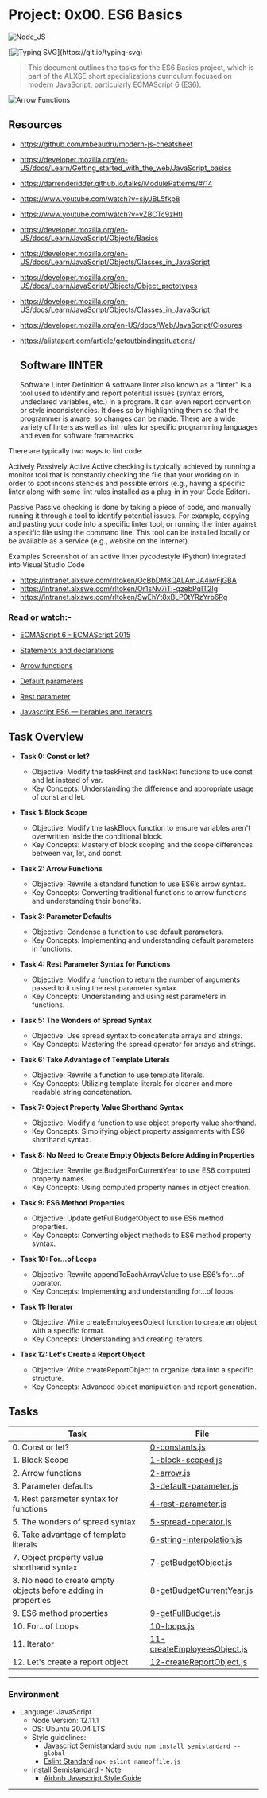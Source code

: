 # Project: 0x00. ES6 Basics

![Node_JS](./main-files/arrow-functions.png)

[![Typing SVG](https://readme-typing-svg.herokuapp.com?font=Fira+Code&weight=900&size=32&pause=1000&width=435&lines=ES6+Basic\(:)](https://git.io/typing-svg)

> This document outlines the tasks for the ES6 Basics project, which is part of the ALXSE short specializations curriculum focused on modern JavaScript, particularly ECMAScript 6 (ES6).

![Arrow Functions](./main-files/node_js-img.png)

## Resources
- https://github.com/mbeaudru/modern-js-cheatsheet
- https://developer.mozilla.org/en-US/docs/Learn/Getting_started_with_the_web/JavaScript_basics
- https://darrenderidder.github.io/talks/ModulePatterns/#/14
- https://www.youtube.com/watch?v=sjyJBL5fkp8
- https://www.youtube.com/watch?v=vZBCTc9zHtI
- https://developer.mozilla.org/en-US/docs/Learn/JavaScript/Objects/Basics
- https://developer.mozilla.org/en-US/docs/Learn/JavaScript/Objects/Classes_in_JavaScript
- https://developer.mozilla.org/en-US/docs/Learn/JavaScript/Objects/Object_prototypes
- https://developer.mozilla.org/en-US/docs/Learn/JavaScript/Objects/Classes_in_JavaScript
- https://developer.mozilla.org/en-US/docs/Web/JavaScript/Closures
- https://alistapart.com/article/getoutbindingsituations/

  ## Software lINTER
  Software Linter
Definition
A software linter also known as a “linter” is a tool used to identify and report potential issues (syntax errors, undeclared variables, etc.) in a program. It can even report convention or style inconsistencies. It does so by highlighting them so that the programmer is aware, so changes can be made. There are a wide variety of linters as well as lint rules for specific programming languages and even for software frameworks.

There are typically two ways to lint code:

Actively
Passively
Active
Active checking is typically achieved by running a monitor tool that is constantly checking the file that your working on in order to spot inconsistencies and possible errors (e.g., having a specific linter along with some lint rules installed as a plug-in in your Code Editor).

Passive
Passive checking is done by taking a piece of code, and manually running it through a tool to identify potential issues. For example, copying and pasting your code into a specific linter tool, or running the linter against a specific file using the command line. This tool can be installed locally or be available as a service (e.g., website on the Internet).

Examples
Screenshot of an active linter pycodestyle (Python) integrated into Visual Studio Code 
- https://intranet.alxswe.com/rltoken/OcBbDM8QALAmJA4iwFjGBA
- https://intranet.alxswe.com/rltoken/Or1sNv7iTj-qzebPqIT2Ig
- https://intranet.alxswe.com/rltoken/SwEhYt8xBLP0tYRzYrb6Rg

### Read or watch:-

- [ECMAScript 6 - ECMAScript 2015](https://www.w3schools.com/js/js_es6.asp)

- [Statements and declarations](https://developer.mozilla.org/en-US/docs/Web/JavaScript/Reference/Statements)

- [Arrow functions](https://developer.mozilla.org/en-US/docs/Web/JavaScript/Reference/Functions/Arrow_functions)

- [Default parameters](https://developer.mozilla.org/en-US/docs/Web/JavaScript/Reference/Functions/Default_parameters)

- [Rest parameter](https://developer.mozilla.org/en-US/docs/Web/JavaScript/Reference/Functions/rest_parameters)

- [Javascript ES6 — Iterables and Iterators](https://towardsdatascience.com/javascript-es6-iterables-and-iterators-de18b54f4d4)

## Task Overview

- **Task 0: Const or let?**

  - Objective: Modify the taskFirst and taskNext functions to use const and let instead of var.
  - Key Concepts: Understanding the difference and appropriate usage of const and let.

- **Task 1: Block Scope**

  - Objective: Modify the taskBlock function to ensure variables aren't overwritten inside the conditional block.
  - Key Concepts: Mastery of block scoping and the scope differences between var, let, and const.

- **Task 2: Arrow Functions**

  - Objective: Rewrite a standard function to use ES6’s arrow syntax.
  - Key Concepts: Converting traditional functions to arrow functions and understanding their benefits.

- **Task 3: Parameter Defaults**

  - Objective: Condense a function to use default parameters.
  - Key Concepts: Implementing and understanding default parameters in functions.

- **Task 4: Rest Parameter Syntax for Functions**

  - Objective: Modify a function to return the number of arguments passed to it using the rest parameter syntax.
  - Key Concepts: Understanding and using rest parameters in functions.

- **Task 5: The Wonders of Spread Syntax**

  - Objective: Use spread syntax to concatenate arrays and strings.
  - Key Concepts: Mastering the spread operator for arrays and strings.

- **Task 6: Take Advantage of Template Literals**
  - Objective: Rewrite a function to use template literals.
  - Key Concepts: Utilizing template literals for cleaner and more readable string concatenation.

- **Task 7: Object Property Value Shorthand Syntax**

  - Objective: Modify a function to use object property value shorthand.
  - Key Concepts: Simplifying object property assignments with ES6 shorthand syntax.

- **Task 8: No Need to Create Empty Objects Before Adding in Properties**

  - Objective: Rewrite getBudgetForCurrentYear to use ES6 computed property names.
  - Key Concepts: Using computed property names in object creation.

- **Task 9: ES6 Method Properties**

  - Objective: Update getFullBudgetObject to use ES6 method properties.
  - Key Concepts: Converting object methods to ES6 method property syntax.

- **Task 10: For...of Loops**

  - Objective: Rewrite appendToEachArrayValue to use ES6’s for...of operator.
  - Key Concepts: Implementing and understanding for...of loops.

- **Task 11: Iterator**

  - Objective: Write createEmployeesObject function to create an object with a specific format.
  - Key Concepts: Understanding and creating iterators.

- **Task 12: Let's Create a Report Object**

  - Objective: Write createReportObject to organize data into a specific structure.
  - Key Concepts: Advanced object manipulation and report generation.

## Tasks

| Task | File |
| ---- | ---- |
| 0. Const or let? | [0-constants.js](./0-constants.js) |
| 1. Block Scope | [1-block-scoped.js](./1-block-scoped.js) |
| 2. Arrow functions | [2-arrow.js](./2-arrow.js) |
| 3. Parameter defaults | [3-default-parameter.js](./3-default-parameter.js) |
| 4. Rest parameter syntax for functions | [4-rest-parameter.js](./4-rest-parameter.js) |
| 5. The wonders of spread syntax | [5-spread-operator.js](./5-spread-operator.js) |
| 6. Take advantage of template literals | [6-string-interpolation.js](./6-string-interpolation.js) |
| 7. Object property value shorthand syntax | [7-getBudgetObject.js](./7-getBudgetObject.js) |
| 8. No need to create empty objects before adding in properties | [8-getBudgetCurrentYear.js](./8-getBudgetCurrentYear.js) |
| 9. ES6 method properties | [9-getFullBudget.js](./9-getFullBudget.js) |
| 10. For...of Loops | [10-loops.js](./10-loops.js) |
| 11. Iterator | [11-createEmployeesObject.js](./11-createEmployeesObject.js) |
| 12. Let's create a report object | [12-createReportObject.js](./12-createReportObject.js) |

---

### Environment

- Language: JavaScript
  - Node Version: 12.11.1
  - OS: Ubuntu 20.04 LTS
  - Style guidelines:
    - [Javascript Semistandard](https://github.com/standard/semistandard) `sudo npm install semistandard --global`
    - [Eslint Standard](https://eslint.org/) `npx eslint nameoffile.js`
  - [Install Semistandard - Note](../0x12-javascript-warm_up/README.md)
    - [Airbnb Javascript Style Guide](https://github.com/airbnb/javascript)

---
